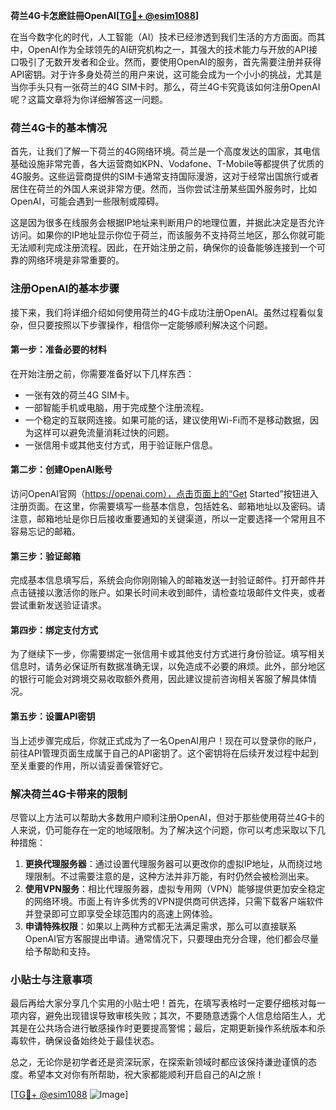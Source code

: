 **荷兰4G卡怎麽註冊OpenAI[[TG💪+ @esim1088](https://t.me/s/esim1088)]**

在当今数字化的时代，人工智能（AI）技术已经渗透到我们生活的方方面面。而其中，OpenAI作为全球领先的AI研究机构之一，其强大的技术能力与开放的API接口吸引了无数开发者和企业。然而，要使用OpenAI的服务，首先需要注册并获得API密钥。对于许多身处荷兰的用户来说，这可能会成为一个小小的挑战，尤其是当你手头只有一张荷兰的4G SIM卡时。那么，荷兰4G卡究竟该如何注册OpenAI呢？这篇文章将为你详细解答这一问题。

### 荷兰4G卡的基本情况

首先，让我们了解一下荷兰的4G网络环境。荷兰是一个高度发达的国家，其电信基础设施非常完善，各大运营商如KPN、Vodafone、T-Mobile等都提供了优质的4G服务。这些运营商提供的SIM卡通常支持国际漫游，这对于经常出国旅行或者居住在荷兰的外国人来说非常方便。然而，当你尝试注册某些国外服务时，比如OpenAI，可能会遇到一些限制或障碍。

这是因为很多在线服务会根据IP地址来判断用户的地理位置，并据此决定是否允许访问。如果你的IP地址显示你位于荷兰，而该服务不支持荷兰地区，那么你就可能无法顺利完成注册流程。因此，在开始注册之前，确保你的设备能够连接到一个可靠的网络环境是非常重要的。

### 注册OpenAI的基本步骤

接下来，我们将详细介绍如何使用荷兰的4G卡成功注册OpenAI。虽然过程看似复杂，但只要按照以下步骤操作，相信你一定能够顺利解决这个问题。

#### 第一步：准备必要的材料

在开始注册之前，你需要准备好以下几样东西：
- 一张有效的荷兰4G SIM卡。
- 一部智能手机或电脑，用于完成整个注册流程。
- 一个稳定的互联网连接。如果可能的话，建议使用Wi-Fi而不是移动数据，因为这样可以避免流量消耗过快的问题。
- 一张信用卡或其他支付方式，用于验证账户信息。

#### 第二步：创建OpenAI账号

访问OpenAI官网（https://openai.com），点击页面上的“Get Started”按钮进入注册页面。在这里，你需要填写一些基本信息，包括姓名、邮箱地址以及密码。请注意，邮箱地址是你日后接收重要通知的关键渠道，所以一定要选择一个常用且不容易忘记的邮箱。

#### 第三步：验证邮箱

完成基本信息填写后，系统会向你刚刚输入的邮箱发送一封验证邮件。打开邮件并点击链接以激活你的账户。如果长时间未收到邮件，请检查垃圾邮件文件夹，或者尝试重新发送验证请求。

#### 第四步：绑定支付方式

为了继续下一步，你需要绑定一张信用卡或其他支付方式进行身份验证。填写相关信息时，请务必保证所有数据准确无误，以免造成不必要的麻烦。此外，部分地区的银行可能会对跨境交易收取额外费用，因此建议提前咨询相关客服了解具体情况。

#### 第五步：设置API密钥

当上述步骤完成后，你就正式成为了一名OpenAI用户！现在可以登录你的账户，前往API管理页面生成属于自己的API密钥了。这个密钥将在后续开发过程中起到至关重要的作用，所以请妥善保管好它。

### 解决荷兰4G卡带来的限制

尽管以上方法可以帮助大多数用户顺利注册OpenAI，但对于那些使用荷兰4G卡的人来说，仍可能存在一定的地域限制。为了解决这个问题，你可以考虑采取以下几种措施：

1. **更换代理服务器**：通过设置代理服务器可以更改你的虚拟IP地址，从而绕过地理限制。不过需要注意的是，这种方法并非万能，有时仍然会被检测出来。
2. **使用VPN服务**：相比代理服务器，虚拟专用网（VPN）能够提供更加安全稳定的网络环境。市面上有许多优秀的VPN提供商可供选择，只需下载客户端软件并登录即可立即享受全球范围内的高速上网体验。
3. **申请特殊权限**：如果以上两种方式都无法满足需求，那么可以直接联系OpenAI官方客服提出申请。通常情况下，只要理由充分合理，他们都会尽量给予帮助和支持。

### 小贴士与注意事项

最后再给大家分享几个实用的小贴士吧！首先，在填写表格时一定要仔细核对每一项内容，避免出现错误导致审核失败；其次，不要随意透露个人信息给陌生人，尤其是在公共场合进行敏感操作时更要提高警惕；最后，定期更新操作系统版本和杀毒软件，确保设备始终处于最佳状态。

总之，无论你是初学者还是资深玩家，在探索新领域时都应该保持谦逊谨慎的态度。希望本文对你有所帮助，祝大家都能顺利开启自己的AI之旅！

[[TG💪+ @esim1088](https://t.me/s/esim1088) ![Image](https://i.postimg.cc/4NQfJmqS/Snipaste-2025-05-13-00-14-12.png)]